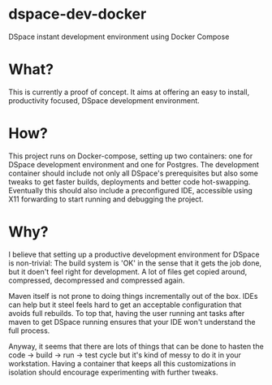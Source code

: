 # dspace-dev-docker

DSpace instant development environment using Docker Compose

# What?

This is currently a proof of concept. It aims at offering an easy to install, productivity focused, DSpace development 
environment.

# How?

This project runs on Docker-compose, setting up two containers: one for DSpace development environment and one for Postgres.
The development container should include not only all DSpace's prerequisites but also some tweaks to get faster builds,
deployments and better code hot-swapping. Eventually this should also include a preconfigured IDE, accessible using
X11 forwarding to start running and debugging the project. 

# Why?

I believe that setting up a productive development environment for DSpace is non-trivial:
The build system is 'OK' in the sense that it gets the job done, but it doen't feel right for development. A lot of files get
copied around, compressed, decompressed and compressed again.

Maven itself is not prone to doing things incrementally out of the box. IDEs can help but it steel feels hard to get an
acceptable configuration that avoids full rebuilds. To top that, having the user running ant tasks after maven to get DSpace 
running ensures that your IDE won't understand the full process.

Anyway, it seems that there are lots of things that can be done to hasten the code -> build -> run -> test cycle but it's
kind of messy to do it in your workstation. Having a container that keeps all this customizations in isolation should
encourage experimenting with further tweaks.
